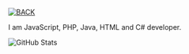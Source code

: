 [![BACK](https://raw.githubusercontent.com/DanyCoolDev/DanyCoolDev/master/bck.png)](https://danycool.eu)


I am JavaScript, PHP, Java, HTML and C# developer.



![GitHub Stats](https://github-readme-stats.vercel.app/api?username=DanyCoolDev&show_icons=true&theme=dark)
